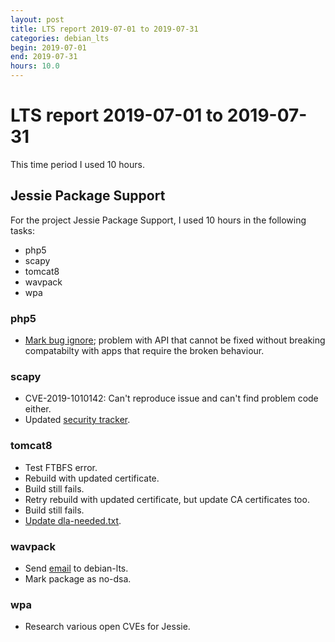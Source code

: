 ```yaml
---
layout: post
title: LTS report 2019-07-01 to 2019-07-31
categories: debian_lts
begin: 2019-07-01
end: 2019-07-31
hours: 10.0
---
```


# LTS report 2019-07-01 to 2019-07-31

This time period I used 10 hours.

## Jessie Package Support
For the project Jessie Package Support, I used 10 hours in the following tasks:

* php5
* scapy
* tomcat8
* wavpack
* wpa

### php5
* [Mark bug ignore](https://salsa.debian.org/security-tracker-team/security-tracker/commit/52d782f499f0eaaa6c085809b3ecd502a53871c2);
problem with API that cannot be fixed without breaking compatabilty with apps that require the broken behaviour.

### scapy
* CVE-2019-1010142: Can't reproduce issue and can't find problem
  code either.
* Updated [security tracker](https://salsa.debian.org/security-tracker-team/security-tracker/commit/6423a849b37961d05c841e762a763cd5037e5347).

### tomcat8
* Test FTBFS error.
* Rebuild with updated certificate.
* Build still fails.
* Retry rebuild with updated certificate, but update CA certificates too.
* Build still fails.
* [Update dla-needed.txt](https://salsa.debian.org/security-tracker-team/security-tracker/commit/92039fea75020a53efd09dfb725ba982b0e8cccd).

### wavpack
* Send [email](https://lists.debian.org/debian-lts/2019/07/msg00039.html) to debian-lts.
* Mark package as no-dsa.

### wpa
* Research various open CVEs for Jessie.



